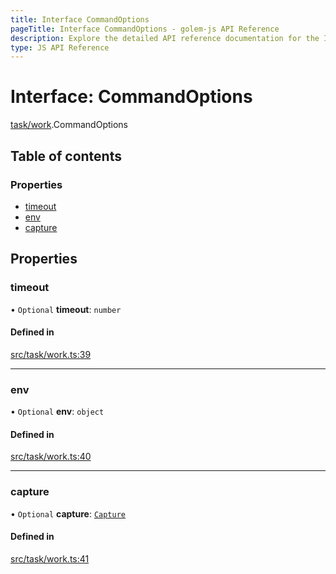```yaml
---
title: Interface CommandOptions
pageTitle: Interface CommandOptions - golem-js API Reference
description: Explore the detailed API reference documentation for the Interface CommandOptions within the golem-js SDK for the Golem Network.
type: JS API Reference
---
```

# Interface: CommandOptions

[task/work](../modules/task_work).CommandOptions

## Table of contents

### Properties

- [timeout](task_work.CommandOptions#timeout)
- [env](task_work.CommandOptions#env)
- [capture](task_work.CommandOptions#capture)

## Properties

### timeout

• `Optional` **timeout**: `number`

#### Defined in

[src/task/work.ts:39](https://github.com/golemfactory/golem-js/blob/8487362/src/task/work.ts#L39)

___

### env

• `Optional` **env**: `object`

#### Defined in

[src/task/work.ts:40](https://github.com/golemfactory/golem-js/blob/8487362/src/task/work.ts#L40)

___

### capture

• `Optional` **capture**: [`Capture`](../modules/script_command#capture)

#### Defined in

[src/task/work.ts:41](https://github.com/golemfactory/golem-js/blob/8487362/src/task/work.ts#L41)
